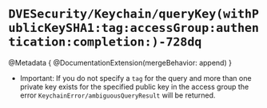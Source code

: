 # ``DVESecurity/Keychain/queryKey(withPublicKeySHA1:tag:accessGroup:authentication:completion:)-728dq``

@Metadata {
    @DocumentationExtension(mergeBehavior: append)
}

- Important: If you do not specify a `tag` for the query and more than one private key exists for the specified public key in the access group the error ``KeychainError/ambiguousQueryResult`` will be returned.
